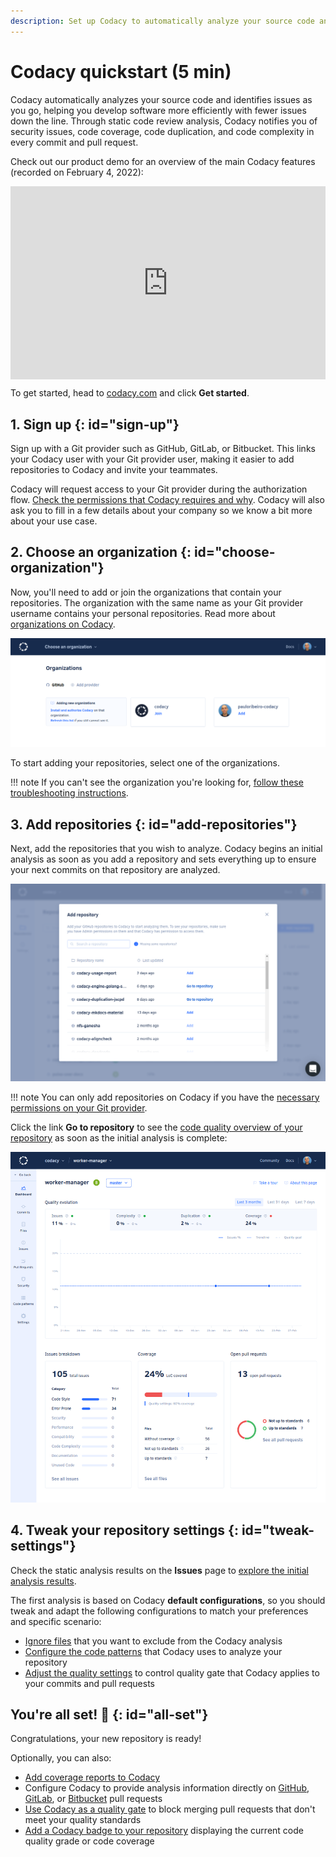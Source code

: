 ```yaml
---
description: Set up Codacy to automatically analyze your source code and identify issues as you go, helping you develop software more efficiently with fewer issues down the line. Codacy notifies you of security issues, code coverage, duplication, and complexity in every commit and pull request.
---
```


# Codacy quickstart (5 min)

Codacy automatically analyzes your source code and identifies issues as you go, helping you develop software more efficiently with fewer issues down the line. Through static code review analysis, Codacy notifies you of security issues, code coverage, code duplication, and code complexity in every commit and pull request.

Check out our product demo for an overview of the main Codacy features (recorded on February 4, 2022):

<div style="position: relative; padding-bottom: 61.224489795918366%; height: 0;"><iframe src="https://www.loom.com/embed/c1a408057e5c46eda4e3256eafae1f05" frameborder="0" webkitallowfullscreen mozallowfullscreen allowfullscreen style="position: absolute; top: 0; left: 0; width: 100%; height: 100%;"></iframe></div>

To get started, head to [<span class="skip-vale">codacy.com</span>](https://www.codacy.com/) and click **Get started**.

## 1. Sign up {: id="sign-up"}

Sign up with a Git provider such as GitHub, GitLab, or Bitbucket. This links your Codacy user with your Git provider user, making it easier to add repositories to Codacy and invite your teammates.

Codacy will request access to your Git provider during the authorization flow. [Check the permissions that Codacy requires and why](which-permissions-does-codacy-need-from-my-account.md). Codacy will also ask you to fill in a few details about your company so we know a bit more about your use case.

## 2. Choose an organization {: id="choose-organization"}

Now, you'll need to add or join the organizations that contain your repositories. The organization with the same name as your Git provider username contains your personal repositories. Read more about [organizations on Codacy](../organizations/what-are-synced-organizations.md).

![Choosing an organization](../organizations/images/organization-add.png)  

To start adding your repositories, select one of the organizations.

!!! note
    If you can't see the organization you're looking for, [follow these troubleshooting instructions](../faq/general/why-cant-i-see-my-organization.md).

## 3. Add repositories {: id="add-repositories"}

Next, add the repositories that you wish to analyze. Codacy begins an initial analysis as soon as you add a repository and sets everything up to ensure your next commits on that repository are analyzed.

![Adding repositories](../organizations/images/repositories-add.png)

!!! note
    You can only add repositories on Codacy if you have the [necessary permissions on your Git provider](../organizations/roles-and-permissions-for-synced-organizations.md).

Click the link **Go to repository** to see the [code quality overview of your repository](../repositories/repository-dashboard.md) as soon as the initial analysis is complete:

![Repository dashboard](../repositories/images/repository-dashboard.png)

## 4. Tweak your repository settings {: id="tweak-settings"}

 Check the static analysis results on the **Issues** page to [explore the initial analysis results](../repositories/issues.md).

 The first analysis is based on Codacy **default configurations**, so you should tweak and adapt the following configurations to match your preferences and specific scenario:

-   [Ignore files](../repositories-configure/ignoring-files.md) that you want to exclude from the Codacy analysis
-   [Configure the code patterns](../repositories-configure/configuring-code-patterns.md) that Codacy uses to analyze your repository
-   [Adjust the quality settings](../repositories-configure/adjusting-quality-settings.md) to control quality gate that Codacy applies to your commits and pull requests

## You're all set! 🎉 {: id="all-set"}

Congratulations, your new repository is ready!

Optionally, you can also:

-   [Add coverage reports to Codacy](../coverage-reporter/index.md)
-   Configure Codacy to provide analysis information directly on [GitHub](../repositories-configure/integrations/github-integration.md#configuring), [GitLab](../repositories-configure/integrations/gitlab-integration.md#configuring), or [Bitbucket](../repositories-configure/integrations/bitbucket-integration.md#configuring) pull requests
-   [Use Codacy as a quality gate](../faq/general/how-do-i-block-merging-prs-using-codacy-as-a-quality-gate.md) to block merging pull requests that don't meet your quality standards
-   [Add a Codacy badge to your repository](adding-a-codacy-badge.md) displaying the current code quality grade or code coverage
